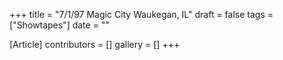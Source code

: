 +++
title = "7/1/97 Magic City Waukegan, IL"
draft = false
tags = ["Showtapes"]
date = ""

[Article]
contributors = []
gallery = []
+++